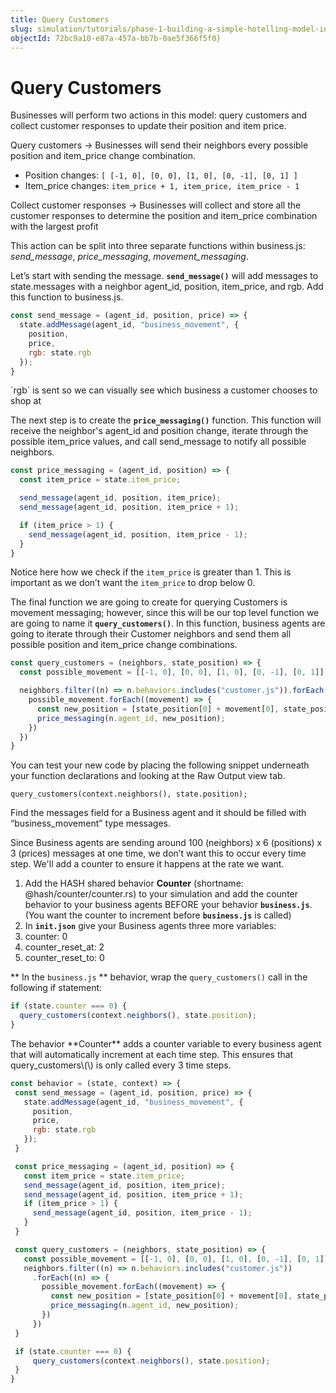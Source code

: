 ```yaml
---
title: Query Customers
slug: simulation/tutorials/phase-1-building-a-simple-hotelling-model-in-2d/query-customers
objectId: 72bc9a10-e87a-457a-bb7b-0ae5f366f5f0}
---
```


# Query Customers

Businesses will perform two actions in this model: query customers and collect customer responses to update their position and item price.

<Hint style="info">
  
Query customers → Businesses will send their neighbors every possible position and item_price change combination.

* Position changes: `[ [-1, 0], [0, 0], [1, 0], [0, -1], [0, 1] ]`
* Item_price changes: `item_price + 1, item_price, item_price - 1`

Collect customer responses → Businesses will collect and store all the customer responses to determine the position and item_price combination with the largest profit
</Hint>

This action can be split into three separate functions within business.js: _send_message_, _price_messaging_, _movement_messaging_.

Let’s start with sending the message. **`send_message()`** will add messages to state.messages with a neighbor agent_id, position, item_price, and rgb. Add this function to business.js.

<Tabs>
<Tab title="business.js" >
  
```javascript
const send_message = (agent_id, position, price) => {
  state.addMessage(agent_id, "business_movement", {
    position,
    price,
    rgb: state.rgb
  });
}
```
</Tab>
</Tabs>

<Hint style="info">
`rgb` is sent so we can visually see which business a customer chooses to shop at
</Hint>

The next step is to create the **`price_messaging()`** function. This function will receive the neighbor's agent_id and position change, iterate through the possible item_price values, and call send_message to notify all possible neighbors.

```javascript
const price_messaging = (agent_id, position) => {
  const item_price = state.item_price;

  send_message(agent_id, position, item_price);
  send_message(agent_id, position, item_price + 1);

  if (item_price > 1) {
    send_message(agent_id, position, item_price - 1);
  }
}
```

Notice here how we check if the `item_price` is greater than 1. This is important as we don’t want the `item_price` to drop below 0.

The final function we are going to create for querying Customers is movement messaging; however, since this will be our top level function we are going to name it **`query_customers()`**. In this function, business agents are going to iterate through their Customer neighbors and send them all possible position and item_price change combinations.

```javascript
const query_customers = (neighbors, state_position) => {
  const possible_movement = [[-1, 0], [0, 0], [1, 0], [0, -1], [0, 1]];

  neighbors.filter((n) => n.behaviors.includes("customer.js")).forEach((n) => {
    possible_movement.forEach((movement) => {
      const new_position = [state_position[0] + movement[0], state_position[1] + movement[1], 0];
      price_messaging(n.agent_id, new_position);
    })
  })
}
```

You can test your new code by placing the following snippet underneath your function declarations and looking at the Raw Output view tab.

```text
query_customers(context.neighbors(), state.position);
```

Find the messages field for a Business agent and it should be filled with “business_movement” type messages.

<Hint style="danger" >

Since Business agents are sending around 100 \(neighbors\) x 6 \(positions\) x 3 \(prices\) messages at one time, we don’t want this to occur every time step. We'll add a counter to ensure it happens at the rate we want.

1. Add the HASH shared behavior **Counter** \(shortname: @hash/counter/counter.rs\) to your simulation and add the counter behavior to your business agents BEFORE your behavior **`business.js`**. \(You want the counter to increment before **`business.js`** is called\)
2. In **`init.json`** give your Business agents three more variables:
3. counter: 0
4. counter_reset_at: 2
5. counter_reset_to: 0

** In the `business.js` ** behavior, wrap the `query_customers()` call in the following if statement:
</Hint>

```javascript
if (state.counter === 0) {
  query_customers(context.neighbors(), state.position);
}
```

<Hint style="danger" >
The behavior **Counter** adds a counter variable to every business agent that will automatically increment at each time step. This ensures that query_customers\(\) is only called every 3 time steps.
</Hint>

<Tabs>
<Tab title="business.js" >
  
```javascript
const behavior = (state, context) => {
 const send_message = (agent_id, position, price) => {
   state.addMessage(agent_id, "business_movement", {
     position,
     price,
     rgb: state.rgb
   });
 }

 const price_messaging = (agent_id, position) => {
   const item_price = state.item_price;
   send_message(agent_id, position, item_price);
   send_message(agent_id, position, item_price + 1);
   if (item_price > 1) {
     send_message(agent_id, position, item_price - 1);
   }
 }

 const query_customers = (neighbors, state_position) => {
   const possible_movement = [[-1, 0], [0, 0], [1, 0], [0, -1], [0, 1]];
   neighbors.filter((n) => n.behaviors.includes("customer.js"))
     .forEach((n) => {
       possible_movement.forEach((movement) => {
         const new_position = [state_position[0] + movement[0], state_position[1] + movement[1]];
         price_messaging(n.agent_id, new_position);
       })
     })
 }

 if (state.counter === 0) {
     query_customers(context.neighbors(), state.position);
 }
}
```
</Tab>
</Tabs>

